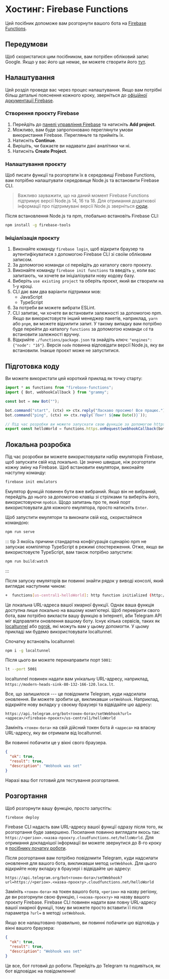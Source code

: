 # Хостинг: Firebase Functions

Цей посібник допоможе вам розгорнути вашого бота на [Firebase Functions](https://firebase.google.com/docs/functions).

## Передумови

Щоб скористатися цим посібником, вам потрібен обліковий запис Google.
Якщо у вас його ще немає, ви можете створити його [тут](https://accounts.google.com/signup).

## Налаштування

Цей розділ проведе вас через процес налаштування.
Якщо вам потрібні більш детальні пояснення кожного кроку, зверніться до [офіційної документації Firebase](https://firebase.google.com/docs/functions/get-started).

### Створення проєкту Firebase

1. Перейдіть до [панелі управління Firebase](https://console.firebase.google.com/) та натисніть **Add project**.
2. Можливо, вам буде запропоновано переглянути умови використання Firebase. Перегляньте та прийміть їх.
3. Натисніть **Continue**.
4. Вирішіть, чи бажаєте ви надавати дані аналітики чи ні.
5. Натисніть **Create Project**.

### Налаштування проєкту

Щоб писати функції та розгортати їх в середовищі Firebase Functions, вам потрібно налаштувати середовище Node.js та встановити Firebase CLI.

> Важливо зауважити, що на даний момент Firebase Functions підтримує версії Node.js 14, 16 та 18.
> Для отримання додаткової інформації про підтримувані версії Node.js зверніться [сюди](https://firebase.google.com/docs/functions/manage-functions?hl=ru#set_nodejs_version).

Після встановлення Node.js та npm, глобально встановіть Firebase CLI:

```sh
npm install -g firebase-tools
```

### Ініціалізація проєкту

1. Виконайте команду `firebase login`, щоб відкрити браузер та аутентифікуватися з допомогою Firebase CLI зі своїм обліковим записом.
2. За допомогою команди `cd` перейдіть до каталогу свого проєкту.
3. Виконайте команду `firebase init functions` та введіть `y`, коли вас запитають, чи хочете ви ініціалізувати нову кодову базу.
4. Виберіть `use existing project` та оберіть проєкт, який ви створили на 1-у кроці.
5. CLI дає вам два варіанти підтримки мов:
   - JavaScript
   - TypeScript
6. За потреби ви можете вибрати ESLint.
7. CLI запитає, чи хочете ви встановити залежності за допомогою npm.
   Якщо ви використовуєте інший менеджер пакетів, наприклад, `yarn` або `pnpm`, ви можете відхилити запит.
   У такому випадку вам потрібно буде перейти до каталогу `functions` за допомогою команди `cd` та встановити залежності вручну.
8. Відкрийте `./functions/package.json` та знайдіть ключ: `"engines": {"node": "16"}`.
   Версія `node` повинна відповідати версії Node.js, яку ви встановили.
   Інакше проєкт може не запуститися.

## Підготовка коду

Ви можете використати цей короткий приклад як точку старту:

```ts
import * as functions from "firebase-functions";
import { Bot, webhookCallback } from "grammy";

const bot = new Bot("");

bot.command("start", (ctx) => ctx.reply("Ласкаво просимо! Все працює."));
bot.command("ping", (ctx) => ctx.reply(`Понг! ${new Date()}`));

// Під час розробки ви можете запускати свою функцію за допомогою https://localhost/<firebase-проєкт>/us-central1/helloWorld
export const helloWorld = functions.https.onRequest(webhookCallback(bot));
```

## Локальна розробка

Під час розробки ви можете використовувати набір емуляторів Firebase, щоб запускати свій код локально.
Це значно швидше, ніж розгортати кожну зміну на Firebase.
Щоб встановити емулятори, виконайте наступну команду:

```sh
firebase init emulators
```

Емулятор функцій повинен бути вже вибраний.
Якщо він не вибраний, перейдіть до нього за допомогою клавіш зі стрілками та виберіть його, використовуючи `пробіл`.
Щодо запитань про те, який порт використовувати для кожного емулятора, просто натисніть `Enter`.

Щоб запустити емулятори та виконати свій код, скористайтеся командою:

```sh
npm run serve
```

::: tip
З якоїсь причини стандартна конфігурація сценарію npm не запускає компілятор TypeScript в режимі спостереження.
Отже, якщо ви використовуєте TypeScript, вам також потрібно запустити:

```sh
npm run build:watch
```

:::

Після запуску емуляторів ви повинні знайти рядок у виводі консолі, який виглядає наступним чином:

```sh
+  functions[us-central1-helloWorld]: http function initialized (http://127.0.0.1:5001/<firebase-проєкт>/us-central1/helloWorld).
```

Це локальна URL-адреса вашої хмарної функції.
Однак ваша функція доступна лише локально на вашому компʼютері.
Щоб перевірити свого бота, вам потрібно викласти вашу функцію в Інтернеті, аби Telegram API міг відправляти оновлення вашому боту.
Існує кілька сервісів, таких як [localtunnel](https://localtunnel.me) або [ngrok](https://ngrok.com), які можуть вам у цьому допомогти.
У цьому прикладі ми будемо використовувати localtunnel.

Спочатку встановіть localtunnel:

```sh
npm i -g localtunnel
```

Після цього ви можете перенаправити порт `5001`:

```sh
lt --port 5001
```

localtunnel повинен надати вам унікальну URL-адресу, наприклад, `https://modern-heads-sink-80-132-166-120.loca.lt`.

Все, що залишилося --- це повідомити Telegram, куди надсилати оновлення.
Ви можете зробити це, викликавши `setWebhook`.
Наприклад, відкрийте нову вкладку у своєму браузері та відвідайте цю адресу:

```text
https://api.telegram.org/bot<токен-бота>/setWebhook?url=<адреса>/<firebase-проєкт>/us-central1/helloWorld
```

Замініть `<токен-бота>` на свій дійсний токен бота й `<адреса>` на власну URL-адресу, яку ви отримали від localtunnel.

Ви повинні побачити це у вікні свого браузера.

```json
{
  "ok": true,
  "result": true,
  "description": "Webhook was set"
}
```

Наразі ваш бот готовий для тестування розгортання.

## Розгортання

Щоб розгорнути вашу функцію, просто запустіть:

```sh
firebase deploy
```

Firebase CLI надасть вам URL-адресу вашої функції одразу після того, як розгортання буде завершено.
Посилання повинно виглядати якось так: `https://<регіон>.<назва-проєкту.cloudfunctions.net/helloWorld`.
Для отримання докладнішої інформації ви можете звернутися до 8-го кроку в [посібнику початку роботи](https://firebase.google.com/docs/functions/get-started?hl=ru#deploy-functions-to-a-production-environment).

Після розгортання вам потрібно повідомити Telegram, куди надсилати оновлення для вашого бота, викликавши метод `setWebhook`.
Для цього відкрийте нову вкладку в браузері і відвідайте цю адресу:

```text
https://api.telegram.org/bot<токен-бота>/setWebhook?url=https://<регіон>.<назва-проєкту>.cloudfunctions.net/helloWorld
```

Замініть `<токен-бота>` на токен вашого бота, `<регіон>` на назву регіону, де ви розгорнули свою функцію, і `<назва-проєкту>` на назву вашого проєкту Firebase.
Firebase CLI повинен надати вам повну URL-адресу вашої хмарної функції, тому ви можете просто вставити її після параметра `?url=` в методі `setWebhook`.

Якщо все налаштовано правильно, ви повинні побачити цю відповідь у вікні вашого браузера:

```json
{
  "ok": true,
  "result": true,
  "description": "Webhook was set"
}
```

Це все, бот готовий до роботи.
Перейдіть до Telegram та подивіться, як бот відповідає на повідомлення!
